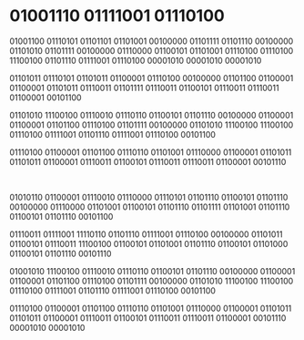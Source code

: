 # 01001110 01111001 01110100 
01001100 01110101 01101101 01101001 00100000 01101111 01101110 00100000 01101010 01101111 00100000 01110000 01100101 01101001 01110100 01110100 11100100 01101110 01111001 01110100 00001010 00001010 00001010 

01101011 01110101 01101011 01100001 01110100 00100000 01101100 01100001 01100001 01101011 01110011 01101111 01110011 01100101 01110011 01110011 01100001 00101100

01101010 11100100 01110010 01110110 01100101 01101110 00100000 01100001 01100001 01101100 01110100 01101111 00100000 01101010 11100100 11100100 01110100 01111001 01101110 01111001 01110100 00101100 

01110100 01100001 01101100 01110110 01101001 01110000 01100001 01101011 01101011 01100001 01110011 01100101 01110011 01110011 01100001 00101110 

&nbsp;

01010110 01100001 01110010 01110000 01110101 01101110 01100101 01101110 00100000 01110000 01101001 01100101 01101110 01101111 01101001 01101110 01100101 01101110 00101100 

01110011 01111001 11110110 01101110 01111001 01110100 00100000 01101011 01100101 01110011 11100100 01100101 01101001 01101110 01100101 01101000 01100101 01101110 00101110 

01001010 11100100 01110010 01110110 01100101 01101110 00100000 01100001 01100001 01101100 01110100 01101111 00100000 01101010 11100100 11100100 01110100 01111001 01101110 01111001 01110100 00101100 

01110100 01100001 01101100 01110110 01101001 01110000 01100001 01101011 01101011 01100001 01110011 01100101 01110011 01110011 01100001 00101110 00001010 00001010 